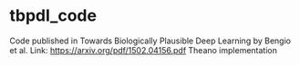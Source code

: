 # tbpdl_code
Code published in Towards Biologically Plausible Deep Learning by Bengio et al. Link: https://arxiv.org/pdf/1502.04156.pdf
Theano implementation

